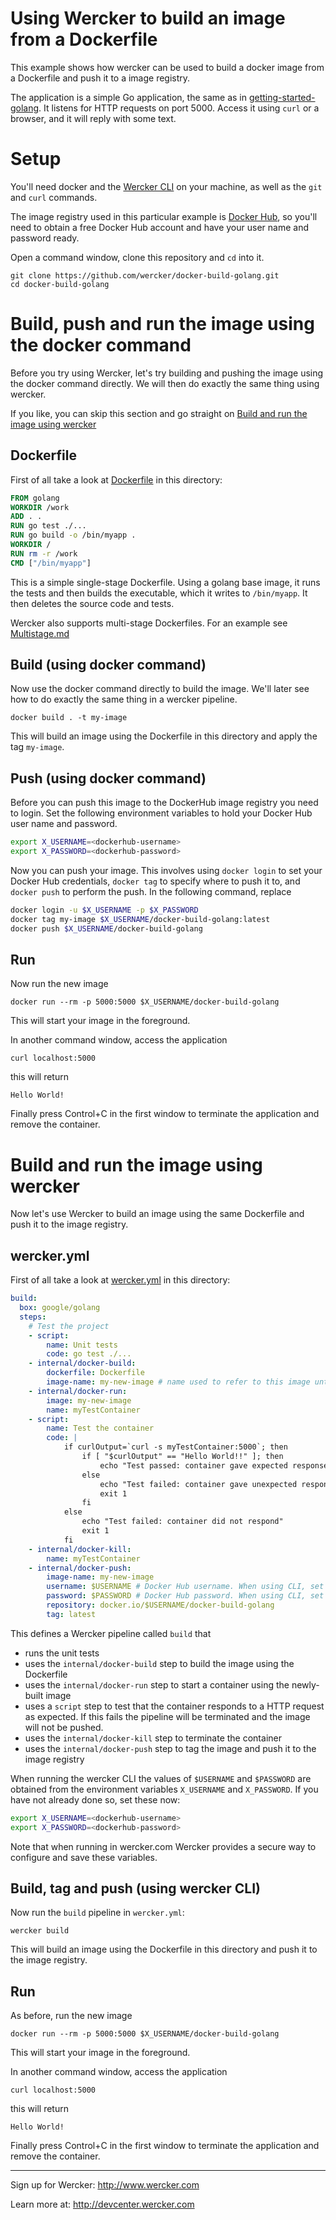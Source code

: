 # Using  Wercker to build an image from a Dockerfile

This example shows how wercker can be used to build a docker image from a Dockerfile and push it to a image registry.

The application is a simple Go application, the same as in [getting-started-golang](https://github.com/wercker/getting-started-golang).
It listens for HTTP requests on port 5000. Access it using `curl` or a browser, and it will reply with some text.

# Setup

You'll need docker and the [Wercker CLI](http://www.wercker.com/cli) on your machine, as well as the `git` and `curl` commands.

The image registry used in this particular example is [Docker Hub](https://hub.docker.com/), so you'll need to obtain a free Docker Hub account and have your user name and password ready.  

Open a command window, clone this repository and `cd` into it.
```
git clone https://github.com/wercker/docker-build-golang.git
cd docker-build-golang
```

# Build, push and run the image using the docker command 

Before you try using Wercker, let's try building and pushing the image using the docker command directly.
We will then do exactly the same thing using wercker. 

If you like, you can skip this section and go straight on [Build and run the image using wercker](#build-and-run-the-image-using-wercker)

## Dockerfile

First of all take a look at [Dockerfile](Dockerfile) in this directory:
``` Dockerfile
FROM golang  
WORKDIR /work
ADD . .
RUN go test ./...
RUN go build -o /bin/myapp .
WORKDIR /
RUN rm -r /work
CMD ["/bin/myapp"]  
```
This is a simple single-stage Dockerfile. Using a golang base image, it runs the tests and then builds the executable, which it writes to `/bin/myapp`.
It then deletes the source code and tests.

Wercker also supports multi-stage Dockerfiles. For an example see [Multistage.md](Multistage.md)

## Build (using docker command)

Now use the docker command directly to build the image. We'll later see how to do exactly the same thing in a wercker pipeline.
```
docker build . -t my-image
```
This will build an image using the Dockerfile in this directory and apply the tag `my-image`.

## Push (using docker command)

Before you can push this image to the DockerHub image registry you need to login. Set the following environment variables to hold your Docker Hub user name and password. 
``` bash
export X_USERNAME=<dockerhub-username>
export X_PASSWORD=<dockerhub-password>
```

Now you can push your image. This involves using `docker login` to set your Docker Hub credentials, `docker tag` to specify where to push it to, and `docker push` to perform the push.
In the following command, replace 
``` bash
docker login -u $X_USERNAME -p $X_PASSWORD
docker tag my-image $X_USERNAME/docker-build-golang:latest
docker push $X_USERNAME/docker-build-golang
```

## Run

Now run the new image
```
docker run --rm -p 5000:5000 $X_USERNAME/docker-build-golang
```
This will start your image in the foreground.

In another command window, access the application 
```
curl localhost:5000
```
this will return
```
Hello World!
```
Finally press Control+C in the first window to terminate the application and remove the container.

# Build and run the image using wercker 

Now let's use Wercker to build an image using the same Dockerfile and push it to the image registry.

## wercker.yml

First of all take a look at [wercker.yml](wercker.yml) in this directory:
``` yml
build:
  box: google/golang
  steps:
    # Test the project
    - script:
        name: Unit tests
        code: go test ./...     
    - internal/docker-build: 
        dockerfile: Dockerfile 
        image-name: my-new-image # name used to refer to this image until it's pushed   
    - internal/docker-run:
        image: my-new-image
        name: myTestContainer     
    - script: 
        name: Test the container
        code: |
            if curlOutput=`curl -s myTestContainer:5000`; then 
                if [ "$curlOutput" == "Hello World!!" ]; then
                    echo "Test passed: container gave expected response"
                else
                    echo "Test failed: container gave unexpected response: " $curlOutput
                    exit 1
                fi   
            else 
                echo "Test failed: container did not respond"
                exit 1
            fi        
    - internal/docker-kill:
        name: myTestContainer               
    - internal/docker-push: 
        image-name: my-new-image
        username: $USERNAME # Docker Hub username. When using CLI, set using "export X_USERNAME=<username>"  
        password: $PASSWORD # Docker Hub password. When using CLI, set using "export X_PASSWORD=<password>" 
        repository: docker.io/$USERNAME/docker-build-golang
        tag: latest
```
This defines a Wercker pipeline called `build` that 
* runs the unit tests 
* uses the `internal/docker-build` step to build the image using the Dockerfile 
* uses the `internal/docker-run` step to start a container using the newly-built image
* uses a `script` step to test that the container responds to a HTTP request as expected. If this fails the pipeline will be terminated and the image will not be pushed.
* uses the `internal/docker-kill` step to terminate the container 
* uses the `internal/docker-push` step to tag the image and push it to the image registry

When running the wercker CLI the values of `$USERNAME` and `$PASSWORD` are obtained from the environment variables `X_USERNAME` and `X_PASSWORD`.
If you have not already done so, set these now:

``` bash
export X_USERNAME=<dockerhub-username>
export X_PASSWORD=<dockerhub-password>
```
Note that when running in wercker.com Wercker provides a secure way to configure and save these variables. 

## Build, tag and push (using wercker CLI)

Now run the `build` pipeline in `wercker.yml`:
```
wercker build
```
This will build an image using the Dockerfile in this directory and push it to the image registry.

## Run

As before, run the new image
```
docker run --rm -p 5000:5000 $X_USERNAME/docker-build-golang
```
This will start your image in the foreground.

In another command window, access the application 
```
curl localhost:5000
```
this will return
```
Hello World!
```
Finally press Control+C in the first window to terminate the application and remove the container.

---
Sign up for Wercker: http://www.wercker.com

Learn more at: http://devcenter.wercker.com
